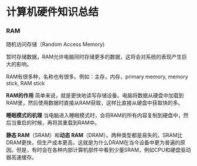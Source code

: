 # 计算机硬件知识总结

### RAM

随机访问存储（Random Access Memory)

暂时存储数据，RAM允许电脑同时存储更多的数据，这将会对系统的表现产生巨大的影响。

RAM有很多种，名称也有很多。例如：主存，内存，primary memory, memory stick, RAM stick

**RAM的作用** 简单来说，就是更快地读写存储设备。电脑将数据从硬盘中加载到RAM里，然后使用数据时直接从RAM获取，这样比直接从硬盘中获取快的多。

**睡眠模式的机理** 当电脑进入睡眠模式时，会将RAM的所有内容复制到硬盘中，然后当重启的时候，再将其重载到RAM中。

 **静态 RAM**（SRAM）和**动态 RAM**（DRAM）。两种类型都是易失的。SRAM比DRAM更快，但生产成本更高，这就是为什么DRAM在当今设备中更为普遍的原因。但是，有时会在各种内部计算机部件中看到少量SRAM，例如CPU和硬盘驱动器高速缓存。 